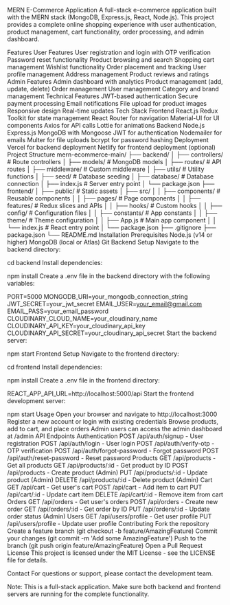 MERN E-Commerce Application
A full-stack e-commerce application built with the MERN stack (MongoDB, Express.js, React, Node.js). This project provides a complete online shopping experience with user authentication, product management, cart functionality, order processing, and admin dashboard.

Features
User Features
User registration and login with OTP verification
Password reset functionality
Product browsing and search
Shopping cart management
Wishlist functionality
Order placement and tracking
User profile management
Address management
Product reviews and ratings
Admin Features
Admin dashboard with analytics
Product management (add, update, delete)
Order management
User management
Category and brand management
Technical Features
JWT-based authentication
Secure payment processing
Email notifications
File upload for product images
Responsive design
Real-time updates
Tech Stack
Frontend
React.js
Redux Toolkit for state management
React Router for navigation
Material-UI for UI components
Axios for API calls
Lottie for animations
Backend
Node.js
Express.js
MongoDB with Mongoose
JWT for authentication
Nodemailer for emails
Multer for file uploads
bcrypt for password hashing
Deployment
Vercel for backend deployment
Netlify for frontend deployment (optional)
Project Structure
mern-ecommerce-main/
├── backend/
│   ├── controllers/     # Route controllers
│   ├── models/         # MongoDB models
│   ├── routes/         # API routes
│   ├── middleware/     # Custom middleware
│   ├── utils/          # Utility functions
│   ├── seed/           # Database seeding
│   ├── database/       # Database connection
│   ├── index.js        # Server entry point
│   └── package.json
├── frontend/
│   ├── public/         # Static assets
│   ├── src/
│   │   ├── components/ # Reusable components
│   │   ├── pages/      # Page components
│   │   ├── features/   # Redux slices and APIs
│   │   ├── hooks/      # Custom hooks
│   │   ├── config/     # Configuration files
│   │   ├── constants/  # App constants
│   │   ├── theme/      # Theme configuration
│   │   ├── App.js      # Main app component
│   │   └── index.js    # React entry point
│   └── package.json
├── .gitignore
├── package.json
└── README.md
Installation
Prerequisites
Node.js (v14 or higher)
MongoDB (local or Atlas)
Git
Backend Setup
Navigate to the backend directory:

cd backend
Install dependencies:

npm install
Create a .env file in the backend directory with the following variables:

PORT=5000
MONGODB_URI=your_mongodb_connection_string
JWT_SECRET=your_jwt_secret
EMAIL_USER=your_email@gmail.com
EMAIL_PASS=your_email_password
CLOUDINARY_CLOUD_NAME=your_cloudinary_name
CLOUDINARY_API_KEY=your_cloudinary_api_key
CLOUDINARY_API_SECRET=your_cloudinary_api_secret
Start the backend server:

npm start
Frontend Setup
Navigate to the frontend directory:

cd frontend
Install dependencies:

npm install
Create a .env file in the frontend directory:

REACT_APP_API_URL=http://localhost:5000/api
Start the frontend development server:

npm start
Usage
Open your browser and navigate to http://localhost:3000
Register a new account or login with existing credentials
Browse products, add to cart, and place orders
Admin users can access the admin dashboard at /admin
API Endpoints
Authentication
POST /api/auth/signup - User registration
POST /api/auth/login - User login
POST /api/auth/verify-otp - OTP verification
POST /api/auth/forgot-password - Forgot password
POST /api/auth/reset-password - Reset password
Products
GET /api/products - Get all products
GET /api/products/:id - Get product by ID
POST /api/products - Create product (Admin)
PUT /api/products/:id - Update product (Admin)
DELETE /api/products/:id - Delete product (Admin)
Cart
GET /api/cart - Get user's cart
POST /api/cart - Add item to cart
PUT /api/cart/:id - Update cart item
DELETE /api/cart/:id - Remove item from cart
Orders
GET /api/orders - Get user's orders
POST /api/orders - Create new order
GET /api/orders/:id - Get order by ID
PUT /api/orders/:id - Update order status (Admin)
Users
GET /api/users/profile - Get user profile
PUT /api/users/profile - Update user profile
Contributing
Fork the repository
Create a feature branch (git checkout -b feature/AmazingFeature)
Commit your changes (git commit -m 'Add some AmazingFeature')
Push to the branch (git push origin feature/AmazingFeature)
Open a Pull Request
License
This project is licensed under the MIT License - see the LICENSE file for details.

Contact
For questions or support, please contact the development team.

Note: This is a full-stack application. Make sure both backend and frontend servers are running for the complete functionality.
